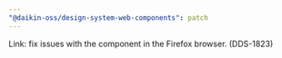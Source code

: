 ```yaml
---
"@daikin-oss/design-system-web-components": patch
---
```


Link: fix issues with the component in the Firefox browser. (DDS-1823)
